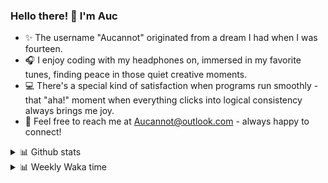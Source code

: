 ### Hello there! 👋 I'm Auc

- ✨ The username "Aucannot" originated from a dream I had when I was fourteen.  
- 🎧 I enjoy coding with my headphones on, immersed in my favorite tunes, finding peace in those quiet creative moments.  
- 💻 There's a special kind of satisfaction when programs run smoothly - that "aha!" moment when everything clicks into logical consistency always brings me joy.
- 📧 Feel free to reach me at [Aucannot@outlook.com](mailto:Aucannot@outlook.com) - always happy to connect!

<details>
  <summary>📊 Github stats</summary>
  <div align="center">
    <img height="180em" src="https://github-readme-stats-delta-three-96.vercel.app/api?username=Aucannot&theme=tokyonight&count_private=true&show_icons=true&include_all_commits=true&custom_title=GitHub_Stats"/>
    <img height="180em" src="https://github-readme-stats-delta-three-96.vercel.app/api/top-langs/?username=Aucannot&theme=tokyonight&layout=compact&hide=CMake,Makefile"/>
  </div>
</details>
<details>
  <summary>📊 Weekly Waka time</summary>
  
  <!--START_SECTION:waka-->

```txt
Python     37 hrs 27 mins  ███████████████████████▓░   94.45 %
JSON       51 mins         ▓░░░░░░░░░░░░░░░░░░░░░░░░   02.18 %
Markdown   33 mins         ▒░░░░░░░░░░░░░░░░░░░░░░░░   01.41 %
Docker     27 mins         ▒░░░░░░░░░░░░░░░░░░░░░░░░   01.15 %
Bash       14 mins         ░░░░░░░░░░░░░░░░░░░░░░░░░   00.59 %
```

<!--END_SECTION:waka-->
</details>
